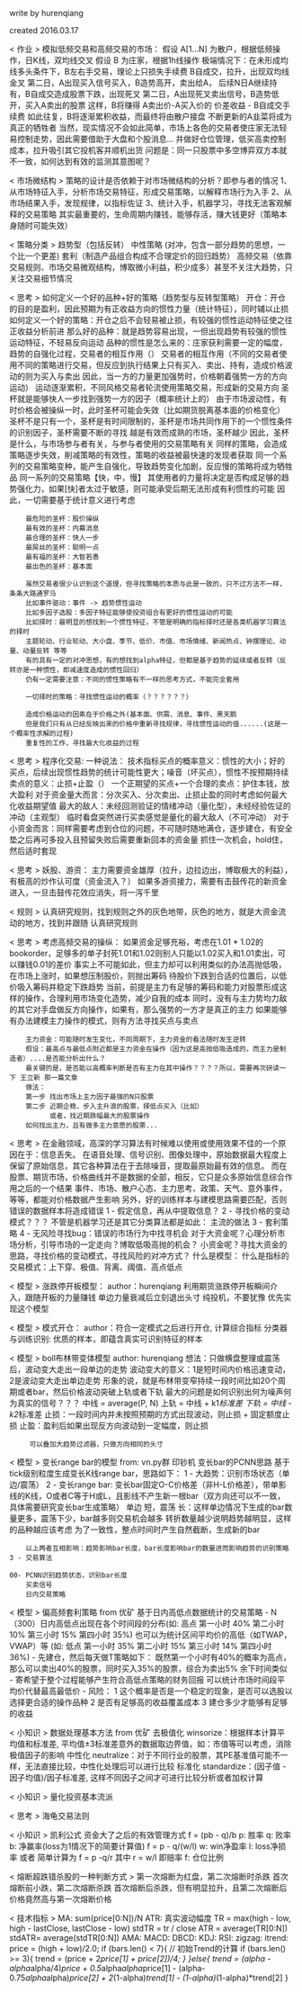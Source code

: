 write by hurenqiang

created 2016.03.17

< 作业 > 模拟低频交易和高频交易的市场：
        假设 A[1...N] 为散户，根据低频操作，日K线，双均线交叉
        假设 B 为庄家，根据1h线操作
        极端情况下：在未形成均线多头条件下，B左右手交易，理论上只损失手续费
            B自成交，拉升，出现双均线金叉
            第二日，A出现买入信号买入，B造势高开，卖出给A，
            后续N日A继续持有，B自成交造成股票下跌，出现死叉
            第二日，A出现死叉卖出信号，B造势低开，买入A卖出的股票
            这样，B将赚得 A卖出价-A买入价的 价差收益  - B自成交手续费
            如此往复，B将逐渐累积收益，而最终将由散户接盘
            不断更新的A韭菜将成为真正的牺牲者
        当然，现实情况不会如此简单，市场上各色的交易者使庄家无法轻易控制走势，因此需要借助于大盘和个股消息...
        并做好仓位管理，低买高卖控制成本，拉升吸引其它投机客并顺机出货
        问题是：同一只股票中多空博弈双方本就不一致，如何达到有效的监测其意图呢？

< 市场微结构 >
        策略的设计是否依赖于对市场微结构的分析？即参与者的情况
        1、从市场特征入手，分析市场交易特征，形成交易策略，以解释市场行为入手
        2、从市场结果入手，发现规律，以指标佐证
        3、统计入手，机器学习，寻找无法客观解释的交易策略
        其实最重要的，生命周期内赚钱，能够存活，赚大钱更好（策略本身随时可能失效）

< 策略分类 >
        趋势型（包括反转）
        中性策略 (对冲，包含一部分趋势的思想，一个比一个更差)
        套利（制造产品组合构成不合理定价的回归趋势）
        高频交易（依靠交易规则、市场交易微观结构，博取微小利益，积少成多）甚至不关注大趋势，只关注交易细节情况

< 思考 > 如何定义一个好的品种+好的策略（趋势型与反转型策略）
        开仓：开仓的目的是盈利，因此预期为有正收益方向的惯性力量（统计特征），同时辅以止损
        如何定义一个好的策略：开仓之后不会轻易被止损，有较强的惯性运动特征使之往正收益分析前进
        那么好的品种：就是趋势容易出现，一但出现趋势有较强的惯性运动特征，不轻易反向运动
        品种的惯性是怎么来的：庄家获利需要一定的幅度，趋势的自强化过程，交易者的相互作用（）
        交易者的相互作用（不同的交易者使用不同的策略进行交易，但反应到执行结果上只有买入、卖出、持有，造成价格波动的则为买入与卖出
        因此，当一方的力量更加强势时，价格朝着强势一方的方向运动）
        运动逐渐累积，不同风格交易者轮流使用策略交易，形成新的交易方向
        圣杯就是能够快人一步找到强势一方的因子（概率统计上的）
        由于市场波动性，有时价格会被操纵一时，此时圣杯可能会失效（比如期货脱离基本面的价格变化）
        圣杯不是只有一个，圣杯是有时间限制的，圣杯是市场共同作用下的一个惯性条件的识别因子，圣杯需要不断的寻找
        越是有效而成熟的市场，圣杯越少
        因此，圣杯是什么，与市场参与者有关，与参与者使用的交易策略有关
        同样的策略，会造成策略逐步失效，削减策略的有效性，策略的收益被最快速的发现者获取
        同一个系列的交易策略变种，能产生自强化，导致趋势变化加剧，反应慢的策略将成为牺牲品
        同一系列的交易策略【快，中，慢】
        其使用者的力量将决定是否构成足够的趋势强化力，如果[快]者太过于敏感，则可能承受后期无法形成有利惯性的可能
        因此，一切需要基于统计意义进行考虑

        最危险的圣杯：股价操纵
        最有效的圣杯：内幕消息
        最合理的圣杯：快人一步
        最屌丝的圣杯：聪明一点
        最有福的圣杯：大智若愚
        最出色的圣杯：基本面

        虽然交易者很少认识到这个道理，但寻找策略的本质与此是一致的，只不过方法不一样，条条大路通罗马
        比如事件驱动：事件 -> 趋势惯性运动
        比如多因子选股：多因子特征能够使投资组合有更好的惯性运动的可能
        比如择时：最明显的想找到一个惯性特征，不管是明确的指标择时还是各类机器学习算法的择时
        主题轮动、行业轮动、大小盘、季节、低价、市值、市场情绪、新闻热点、钟摆理论、动量、动量反转 等等
        有的具有一定的对冲思想，有的想找到alpha特征，但都是基于趋势的延续或者反转（反转亦是一种惯性，即减速度造成的惯性回归）
        仍有一定需要注意：不同的惯性策略有不一样的思考方式，不能完全套用

        一切择时的策略：寻找惯性运动的概率（？？？？？？）

        造成价格运动的因素在于价格之外(基本面、供需、消息、事件、黑天鹅
        但是我们只有从已经反映出来的价格中重新寻找规律，寻找惯性运动的值......(这是一个概率性求解的过程)
        重复性的工作，寻找最大化收益的过程


< 思考 > 程序化交易:
        一种说法：
        技术指标买点的概率意义：惯性的大小；好的买点，后续出现惯性趋势的统计可能性更大；噪音（坏买点），惯性不按预期持续
        卖点的意义：止损+止盈（）
        一个正期望的买点+一个合理的卖点：护住本钱，放大盈利
        对于资金量大而言：分次买入、分次卖出、止损止盈的同时考虑如何最大化收益期望值
        最大的敌人：未经回测验证的情绪冲动（量化型），未经经验佐证的冲动（主观型）
        临时看盘突然进行买卖感觉是量化的最大敌人（不可冲动）
        对于小资金而言：同样需要考虑到仓位的问题，不可随时随地满仓，逐步建仓，有安全垫之后再可多投入且预留失败后需要重新回本的资金量
        抓住一次机会，hold住，然后适时套现

< 思考 > 妖股、游资：
         主力需要资金雄厚（拉升，边拉边出，博取极大的利益），有极高的炒作认可度（资金流入？）
         如果多游资接力，需要有击鼓传花的新资金进入，一旦击鼓传花效应消失，将一泻千里

< 规则 > 认真研究规则，找到规则之外的灰色地带，灰色的地方，就是大资金流动的地方，找到并跟随
         认真研究规则
 
< 思考 > 考虑高频交易的操纵：
        如果资金足够充裕，考虑在1.01 * 1.02的bookorder，足够多的单子封死1.01和1.02则别人只能以1.02买入和1.01卖出，可以赚钱0.01的差价
        事实上不可能如此，但主力却可以利用类似的办法高抛低吸，在市场上涨时，如果想压制股价，则抛出筹码
        待股价下跌到合适的位置后，以低价吸入筹码并稳定下跌趋势
        当前，前提是主力有足够的筹码和能力对股票形成这样的操作，合理利用市场变化造势，减少自我的成本
        同时，没有与主力势均力敌的其它对手盘做反方向操作，如果有，那么强势的一方才是真正的主力
        如果能够有办法建模主力操作的模式，则有方法寻找买点与卖点

        主力资金：可能随时发生变化，不同周期下，主力资金的看法随时发生逆转
        假设：最高点与最低点附近都是主力资金在操作（因为这是高抛低吸造成的，而主力是制造者）....是否能分析出什么？
        最关键的是，是否能以高概率判断是否有主力在其中操作？？？？所以，需要再次研读一下 王立新 那一篇文章
        做法：
        第一步 找出市场上主力因子最强的N只股票
        第二步 近期企稳，步入主升浪的股票，择低点买入（比如）
              或者，找近期跌幅最大的股票操作
        如何找出主力，且有做多主力意愿的股票...

< 思考 > 在金融领域，高深的学习算法有时候难以使用或使用效果不佳的一个原因在于：信息丢失。
    在语音处理、信号识别、图像处理中，原始数据最大程度上保留了原始信息，其它各种算法在于去除噪音，提取最原始最有效的信息。
    而在股票、期货市场，价格曲线并不是数据的全部，相反，它只是众多原始信息综合作用之后的一个结果
    事件、市场、散户心态、主力思考、政策、天气、意外事件，等等，都能对价格数据产生影响
    另外，好的训练样本与建模思路需要匹配，否则错误的数据样本将造成错误
    1 - 假定信息，再从中提取信息？
    2 - 寻找价格的变动模式？？？ 不管是机器学习还是其它分类算法都是如此： 主流的做法
    3 - 套利策略
    4 - 无风险寻找bug：错误的市场行为中找寻机会
    对于大资金呢？心理分析市场分析，引导市场的一定走向？博取低吸高抛的机会？
    小资金呢？寻找大资金的思路，寻找价格的变动模式，寻找风险的对冲方式？
    什么是模型：
    什么是指标的交易模式：上下穿、极值、背离、阈值、高点低点

< 模型 > 涨跌停开板模型：
    author：hurenqiang
    利用期货涨跌停开板瞬间介入，跟随开板的力量赚钱
    单边力量衰减后立刻退出头寸
    纯投机，不要犹豫
    优先实现这个模型

< 模型 > 模式开仓：
    author：符合一定模式之后进行开仓, 计算综合指标
    分类器与训练识别: 优质的样本，即蕴含真实可识别特征的样本

< 模型 > boll布林带变体模型
    author: hurenqiang
    想法：只做横盘整理或震荡后，波动变大走出一段单边的走势
         波动变大的意义：1是短时间内价格迅速变动，2是波动变大走出单边走势
         形象的说，就是布林带变窄持续一段时间比如20个周期或者bar，然后价格波动突破上轨或者下轨
         最大的问题是如何识别出何为噪声何为真实的信号？？？
         中线 = average(P, N)
         上轨 = 中线 + k1*标准差
         下轨 = 中线 - k2*标准差
         止损：一段时间内并未按照预期的方式出现波动，则止损 + 固定额度止损
         止盈：盈利后如果出现反方向波动到一定幅度，则止损

         可以叠加大趋势过滤器，只做方向相同的头寸


< 模型 > 变长range bar的模型
from: vn.py群 印钞机
    变长bar的PCNN思路
    基于tick级别粒度生成变长K线range bar，思路如下：
    1 - 大趋势：识别市场状态（单边/震荡）
    2 - 变长range bar: 
        变长bar固定O-C价格差（非H-L价格差），带单影线的K线，O或者C等于H或L，且影线不产生新一根bar（双方向还可以不一致，具体需要研究变长bar生成策略）
        单边 短，震荡 长：这样单边情况下生成的bar数量更多，震荡下少，bar越多则交易机会越多
        转折数量越少说明趋势越明显，这样的品种越应该考虑
        为了一致性，整点时间时产生自然截断，生成新的bar

        以上两者互相影响：趋势影响bar长度，bar长度影响bar的数量进而影响趋势的识别策略
    3 - 交易算法

    00- PCNN识别趋势状态，识别bar长度
        买卖信号
        日内交易策略

< 模型 > 偏高频套利策略
from 优矿
    基于日内高低点数据统计的交易策略
    -   N（300）日内高低点出现在各个时间段的分布(如: 高点 第一小时 40%  第二小时 10%  第三小时 15% 第四小时 35%)  也可以为统计区间平均价的高低（如TWAP，VWAP）等
                                   (如: 低点 第一小时 35%  第二小时 15%  第三小时 14% 第四小时 36%)
    -   先建仓，然后每天做T策略如下：
        既然第一个小时有40%的概率为高点，那么可以卖出40%的股票，同时买入35%的股票，综合为卖出5%
        余下时间类似
    -   寄希望于整个过程能够产生符合高低点策略的财务回报
        可以统计市场时间段平均价代替最高最低价
    -   风险： 1 这个概率是否是一个稳定的现象，是否可以选股以选择更合适的操作品种
              2 是否有足够高的收益覆盖成本
              3 建仓多少才能够有足够的收益

< 小知识 >  数据处理基本方法 
from 优矿
    去极值化 winsorize：根据样本计算平均值和标准差, 平均值±3标准差意外的数据取边界值，如：市值等可以考虑，消除极值因子的影响
    中性化  neutralize：对于不同行业的股票，其PE基准值可能不一样，无法直接比较，中性化处理后可以进行比较
    标准化  standardize：(因子值 - 因子均值)/因子标准差, 这样不同因子之间才可进行比较分析或者加权计算

< 小知识 >  量化投资基本流派

< 思考 > 海龟交易法则

< 小知识 > 凯利公式
    资金大了之后的有效管理方式
    f = (pb - q)/b  p: 胜率  q: 败率  b: 净赢率(loss为1情况下的简要计算值)
    f = p - q/(w/l) w: win净盈率  l: loss净损率  或者 简单计算为 f = p -q/r   其中 r = w/l 即赔率
    f: 仓位比例

< 熔断超跌错杀股的一种判断方式 >
    第一次熔断为红盘，第二次熔断时杀跌
    首次熔断前小跌，第二次熔断杀跌
    首次熔断后杀跌，但有明显拉升，且第二次熔断后价格竟然高与第一次熔断价格

< 技术指标 >
    MA: sum(price[0:N])/N
    ATR: 真实波动幅度
        TR  = max(high - low, high - lastClose, lastClose - low)
        stdTR = tr / close
        ATR = average(TR[0:N])
        stdATR= average(stdTR[0:N])
    AMA:
    MACD:
    DBCD:
    KDJ:
    RSI:
    zigzag:
    itrend:
        price = (high + low)/2.0;
        if (bars.len() < 7){
            // 初始Trend的计算
            if (bars.len() >= 3){
                trend = (price + 2*price[1] + price[2])/4;
            }
        }else{
            trend = (alpha - alpha*alpha/4)*price + 0.5*alpha*alpha*price[1] -
                    (alpha-0.75*alpha*alpha)*price[2]
                    + 2*(1-alpha)*trend[1] - 
                    (1-alpha)*(1-alpha)*trend[2]
        }